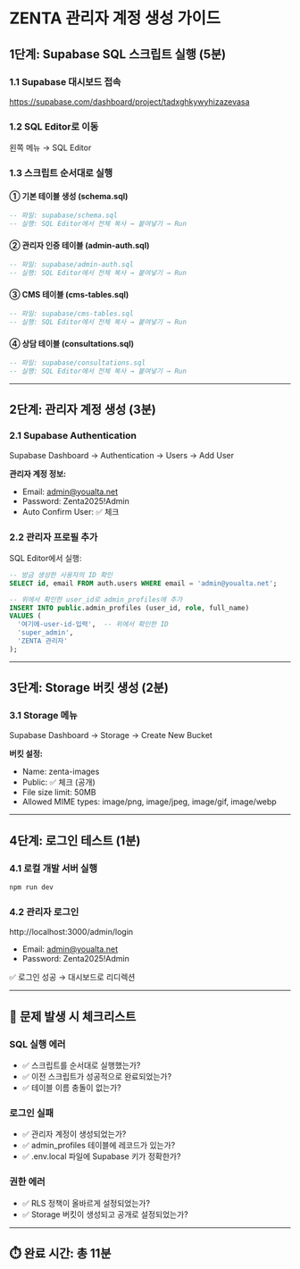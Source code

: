 # ZENTA 관리자 계정 생성 가이드

## 1단계: Supabase SQL 스크립트 실행 (5분)

### 1.1 Supabase 대시보드 접속
https://supabase.com/dashboard/project/tadxghkywyhizazevasa

### 1.2 SQL Editor로 이동
왼쪽 메뉴 → SQL Editor

### 1.3 스크립트 순서대로 실행

#### ① 기본 테이블 생성 (schema.sql)
```sql
-- 파일: supabase/schema.sql
-- 실행: SQL Editor에서 전체 복사 → 붙여넣기 → Run
```

#### ② 관리자 인증 테이블 (admin-auth.sql)
```sql
-- 파일: supabase/admin-auth.sql
-- 실행: SQL Editor에서 전체 복사 → 붙여넣기 → Run
```

#### ③ CMS 테이블 (cms-tables.sql)
```sql
-- 파일: supabase/cms-tables.sql
-- 실행: SQL Editor에서 전체 복사 → 붙여넣기 → Run
```

#### ④ 상담 테이블 (consultations.sql)
```sql
-- 파일: supabase/consultations.sql
-- 실행: SQL Editor에서 전체 복사 → 붙여넣기 → Run
```

---

## 2단계: 관리자 계정 생성 (3분)

### 2.1 Supabase Authentication
Supabase Dashboard → Authentication → Users → Add User

**관리자 계정 정보:**
- Email: admin@youalta.net
- Password: Zenta2025!Admin
- Auto Confirm User: ✅ 체크

### 2.2 관리자 프로필 추가
SQL Editor에서 실행:

```sql
-- 방금 생성한 사용자의 ID 확인
SELECT id, email FROM auth.users WHERE email = 'admin@youalta.net';

-- 위에서 확인한 user_id로 admin_profiles에 추가
INSERT INTO public.admin_profiles (user_id, role, full_name)
VALUES (
  '여기에-user-id-입력',  -- 위에서 확인한 ID
  'super_admin',
  'ZENTA 관리자'
);
```

---

## 3단계: Storage 버킷 생성 (2분)

### 3.1 Storage 메뉴
Supabase Dashboard → Storage → Create New Bucket

**버킷 설정:**
- Name: zenta-images
- Public: ✅ 체크 (공개)
- File size limit: 50MB
- Allowed MIME types: image/png, image/jpeg, image/gif, image/webp

---

## 4단계: 로그인 테스트 (1분)

### 4.1 로컬 개발 서버 실행
```bash
npm run dev
```

### 4.2 관리자 로그인
http://localhost:3000/admin/login

- Email: admin@youalta.net
- Password: Zenta2025!Admin

✅ 로그인 성공 → 대시보드로 리디렉션

---

## 🚨 문제 발생 시 체크리스트

### SQL 실행 에러
- ✅ 스크립트를 순서대로 실행했는가?
- ✅ 이전 스크립트가 성공적으로 완료되었는가?
- ✅ 테이블 이름 충돌이 없는가?

### 로그인 실패
- ✅ 관리자 계정이 생성되었는가?
- ✅ admin_profiles 테이블에 레코드가 있는가?
- ✅ .env.local 파일에 Supabase 키가 정확한가?

### 권한 에러
- ✅ RLS 정책이 올바르게 설정되었는가?
- ✅ Storage 버킷이 생성되고 공개로 설정되었는가?

---

## ⏱️ 완료 시간: 총 11분
